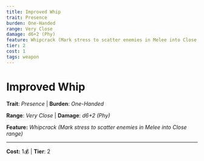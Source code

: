 ```yaml
---
title: Improved Whip
trait: Presence
burden: One-Handed
range: Very Close
damage: d6+2 (Phy)
feature: Whipcrack (Mark stress to scatter enemies in Melee into Close range)
tier: 2
cost: 1
tags: weapon
---
```

# Improved Whip

**Trait**: _Presence_ | **Burden**: _One-Handed_

**Range**: _Very Close_ | **Damage**: _d6+2 (Phy)_

**Feature:** _Whipcrack (Mark stress to scatter enemies in Melee into Close range)_

___
**Cost:** 1💰 | **Tier**: 2

